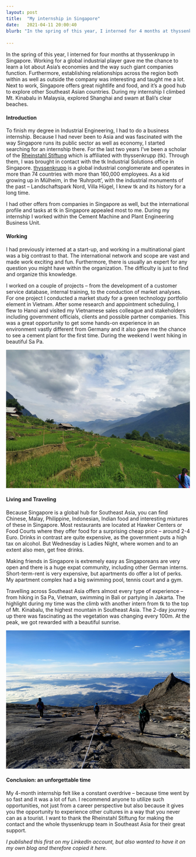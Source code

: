 ```yaml
---
layout: post
title:  "My internship in Singapore"
date:   2021-04-11 20:00:40
blurb: "In the spring of this year, I interned for 4 months at thyssenkrupp in Singapore. Working for a global industrial player gave me the chance to learn a lot about Asia’s economies and the way such giant companies function. Furthermore, establishing relationships across the region both within as well as outside the company was interesting and taught me a lot. Next to work, Singapore offers great nightlife and food, and it’s a good hub to explore other Southeast Asian countries. During my internship I climbed Mt. Kinabalu in Malaysia, explored Shanghai and swam at Bali’s clear beaches."

---
```

In the spring of this year, I interned for four months at thyssenkrupp in Singapore. Working for a global industrial player gave me the chance to learn a lot about Asia’s economies and the way such giant companies function. Furthermore, establishing relationships across the region both within as well as outside the company was interesting and taught me a lot. Next to work, Singapore offers great nightlife and food, and it’s a good hub to explore other Southeast Asian countries. During my internship I climbed Mt. Kinabalu in Malaysia, explored Shanghai and swam at Bali’s clear beaches.
#### Introduction
To finish my degree in Industrial Engineering, I had to do a business internship. Because I had never been to Asia and was fascinated with the way Singapore runs its public sector as well as economy, I started searching for an internship there. For the last two years I’ve been a scholar of the [Rheinstahl Stiftung](https://www.rheinstahl-stiftung.de) which is affiliated with thyssenkrupp (tk). Through them, I was brought in contact with the tk Industrial Solutions office in Singapore. [thyssenkrupp](https://www.thyssenkrupp.com) is a global industrial conglomerate and operates in more than 74 countries with more than 160,000 employees. As a kid growing up in Mülheim, in the ‘Ruhrpott’, with the industrial monuments of the past – Landschaftspark Nord, Villa Hügel, I knew tk and its history for a long time.

I had other offers from companies in Singapore as well, but the international profile and tasks at tk in Singapore appealed most to me. During my internship I worked within the Cement Machine and Plant Engineering Business Unit.

#### Working
I had previously interned at a start-up, and working in a multinational giant was a big contrast to that. The international network and scope are vast and made work exciting and fun. Furthermore, there is usually an expert for any question you might have within the organization. The difficulty is just to find and organize this knowledge.

I worked on a couple of projects – from the development of a customer service database, internal training, to the conduction of market analyses. For one project I conducted a market study for a green technology portfolio element in Vietnam. After some research and appointment scheduling, I flew to Hanoi and visited my Vietnamese sales colleague and stakeholders including government officials, clients and possible partner companies. This was a great opportunity to get some hands-on experience in an environment vastly different from Germany and it also gave me the chance to see a cement plant for the first time. During the weekend I went hiking in beautiful Sa Pa.

![Sapa](/assets/img/content/Singapore/sapa.jpeg)
#### Living and Traveling
Because Singapore is a global hub for Southeast Asia, you can find Chinese, Malay, Philippine, Indonesian, Indian food and interesting mixtures of these in Singapore. Most restaurants are located at Hawker Centers or Food Courts where they offer food for a surprising cheap price – around 2-4 Euro. Drinks in contrast are quite expensive, as the government puts a high tax on alcohol. But Wednesday is Ladies Night, where women and to an extent also men, get free drinks.

Making friends in Singapore is extremely easy as Singaporeans are very open and there is a huge expat community, including other German interns. Short-term-rent is very expensive, but apartments do offer a lot of perks. My apartment complex had a big swimming pool, tennis court and a gym.

Travelling across Southeast Asia offers almost every type of experience – from hiking in Sa Pa, Vietnam, swimming in Bali or partying in Jakarta. The highlight during my time was the climb with another intern from tk to the top of Mt. Kinabalu, the highest mountain in Southeast Asia. The 2-day journey up there was fascinating as the vegetation was changing every 100m. At the peak, we got rewarded with a beautiful sunrise.

![Mt-Kinabalu](/assets/img/content/Singapore/mt-kinabalu.jpeg)

#### Conclusion: an unforgettable time

My 4-month internship felt like a constant overdrive – because time went by so fast and it was a lot of fun. I recommend anyone to utilize such opportunities, not just from a career perspective but also because it gives you the opportunity to experience other cultures in a way that you never can as a tourist. I want to thank the Rheinstahl Stiftung for making the contact and the whole thyssenkrupp team in Southeast Asia for their great support.

*I published this first on my LinkedIn account, but also wanted to have it on my own blog and therefore copied it here.*

